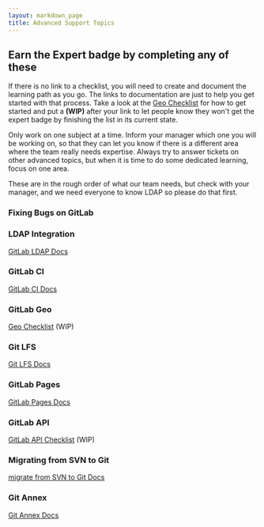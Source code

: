 ```yaml
---
layout: markdown_page
title: Advanced Support Topics
---
```


## Earn the Expert badge by completing any of these

If there is no link to a checklist, you will need to create and document the
learning path as you go. The links to documentation are just to help you get
started with that process. Take a look at the [Geo Checklist](/handbook/support/advanced-topics/geo)
for how to get started and put a **(WIP)** after your link to let people know
they won't get the expert badge by finishing the list in its current state. 

Only work on one subject at a time. Inform your manager which one you will be
working on, so that they can let you know if there is a different area where
the team really needs expertise. Always try to answer tickets on other advanced
topics, but when it is time to do some dedicated learning, focus on one area.

These are in the rough order of what our team needs, but check with your
manager, and we need everyone to know LDAP so please do that first.

### Fixing Bugs on GitLab

### LDAP Integration

[GitLab LDAP Docs](https://docs.gitlab.com/ee/administration/auth/ldap.html)

### GitLab CI

[GitLab CI Docs](https://docs.gitlab.com/ee/ci/quick_start/README.html)

### GitLab Geo

[Geo Checklist](/handbook/support/advanced-topics/geo) (WIP)

### Git LFS

[Git LFS Docs](https://docs.gitlab.com/ee/workflow/lfs/manage_large_binaries_with_git_lfs.html)

### GitLab Pages

[GitLab Pages Docs](https://docs.gitlab.com/ee/pages/administration.html)

### GitLab API

[GitLab API Checklist](/handbook/support/advanced-topics/api) (WIP)

### Migrating from SVN to Git

[migrate from SVN to Git Docs](https://docs.gitlab.com/ee/workflow/importing/migrating_from_svn.html)

### Git Annex

[Git Annex Docs](https://docs.gitlab.com/ee/workflow/git_annex.html)

